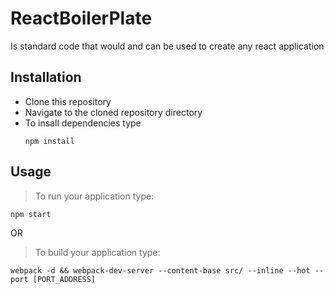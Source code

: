 # ReactBoilerPlate
Is standard code that would and can be used to create any react application

## Installation
* Clone this repository
* Navigate to the cloned repository directory
* To insall dependencies type
    ```
    npm install
    ```

## Usage

> To run your application type:
```
npm start
```
OR
> To build your application type:
```
webpack -d && webpack-dev-server --content-base src/ --inline --hot --port [PORT_ADDRESS]
```
